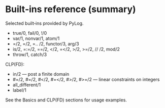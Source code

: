 # Built‑ins reference (summary)

Selected built‑ins provided by PyLog.

- true/0, fail/0, !/0
- var/1, nonvar/1, atom/1
- =/2, \=/2, =.. /2, functor/3, arg/3
- is/2, =:=/2, =\=/2, </2, =</2, >/2, >=/2, // /2, mod/2
- throw/1, catch/3

CLP(FD):

- in/2 — post a finite domain
- #=/2, #\=/2, #</2, #=</2, #>/2, #>=/2 — linear constraints on integers
- all_different/1
- label/1

See the Basics and CLP(FD) sections for usage examples.

